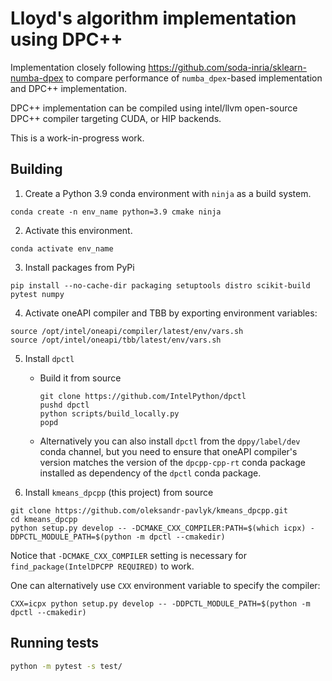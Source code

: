 # Lloyd's algorithm implementation using DPC++

Implementation closely following https://github.com/soda-inria/sklearn-numba-dpex to
compare performance of `numba_dpex`-based implementation and DPC++ implementation.

DPC++ implementation can be compiled using intel/llvm open-source DPC++ compiler
targeting CUDA, or HIP backends.

This is a work-in-progress work.

## Building


1. Create a Python 3.9 conda environment with `ninja` as a build system.

```shell
conda create -n env_name python=3.9 cmake ninja
```

2. Activate this environment.

```shell
conda activate env_name
```

3. Install packages from PyPi

```shell
pip install --no-cache-dir packaging setuptools distro scikit-build pytest numpy
```

4. Activate oneAPI compiler and TBB by exporting environment variables:

```shell
source /opt/intel/oneapi/compiler/latest/env/vars.sh
source /opt/intel/oneapi/tbb/latest/env/vars.sh
```

5. Install `dpctl`

   - Build it from source

        ```shell
        git clone https://github.com/IntelPython/dpctl
        pushd dpctl
        python scripts/build_locally.py
        popd
        ```

   - Alternatively you can also install `dpctl` from the `dppy/label/dev` conda channel,
   but you need to ensure that oneAPI compiler's version matches the version of the
   `dpcpp-cpp-rt` conda package installed as dependency of the `dpctl` conda package.

6. Install `kmeans_dpcpp` (this project) from source

```shell
git clone https://github.com/oleksandr-pavlyk/kmeans_dpcpp.git
cd kmeans_dpcpp
python setup.py develop -- -DCMAKE_CXX_COMPILER:PATH=$(which icpx) -DDPCTL_MODULE_PATH=$(python -m dpctl --cmakedir)
```

Notice that `-DCMAKE_CXX_COMPILER` setting is necessary for `find_package(IntelDPCPP REQUIRED)` to work.

One can alternatively use `CXX` environment variable to specify the compiler:

```shell
CXX=icpx python setup.py develop -- -DDPCTL_MODULE_PATH=$(python -m dpctl --cmakedir)
```

## Running tests

```bash
python -m pytest -s test/
```